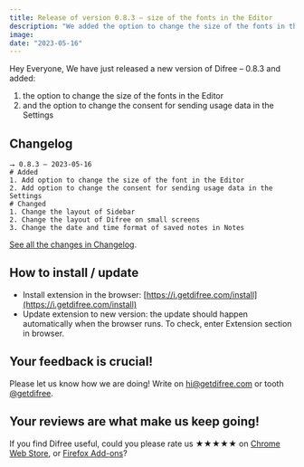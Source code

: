 ```yaml
---
title: Release of version 0.8.3 – size of the fonts in the Editor
description: "We added the option to change the size of the fonts in the Editor and the option to change the consent for sending usage data in the Settings"
image: 
date: "2023-05-16"
---
```


Hey Everyone,
We have just released a new version of Difree – 0.8.3 and added:
1. the option to change the size of the fonts in the Editor 
2. and the option to change the consent for sending usage data in the Settings

## Changelog

    ⭢ 0.8.3 – 2023-05-16
    # Added
    1. Add option to change the size of the font in the Editor
    2. Add option to change the consent for sending usage data in the Settings
    # Changed
    1. Change the layout of Sidebar
    2. Change the layout of Difree on small screens
    3. Change the date and time format of saved notes in Notes

[See all the changes in Changelog](https://www.getdifree.com/changelog/).

## How to install / update

- Install extension in the browser: [https://i.getdifree.com/install](https://i.getdifree.com/install)
- Update extension to new version: the update should happen automatically when the browser runs. To check, enter Extension section in browser.

## Your feedback is crucial!

Please let us know how we are doing! Write on [hi@getdifree.com](mailto:hi@getdifree.com) or tooth [@getdifree](https://mastodon.world/@getdifree). 

## Your reviews are what make us keep going!  
If you find Difree useful, could you please rate us ★★★★★ on [Chrome Web Store](https://i.getdifree.com/review-chrome), or [Firefox Add-ons](https://i.getdifree.com/review-firefox)?
